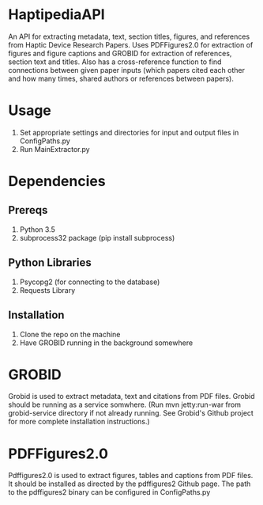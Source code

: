 # HaptipediaAPI
An API for extracting metadata, text, section titles, figures, and references from Haptic Device Research Papers.
Uses PDFFigures2.0 for extraction of figures and figure captions and GROBID for extraction of references, section text and titles.
Also has a cross-reference function to find connections between given paper inputs (which papers cited each other and how many times, shared authors or references between papers).

# Usage 
1. Set appropriate settings and directories for input and output files in ConfigPaths.py
2. Run MainExtractor.py

# Dependencies 

## Prereqs
1. Python 3.5
2. subprocess32 package (pip install subprocess)

## Python Libraries
1. Psycopg2 (for connecting to the database)
2. Requests Library

## Installation
1. Clone the repo on the machine
2. Have GROBID running in the background somewhere

# GROBID
Grobid is used to extract metadata, text and citations from PDF files. Grobid should be running as a service somwhere. (Run mvn jetty:run-war from grobid-service directory if not already running. See Grobid's Github project for more complete installation instructions.)

# PDFFigures2.0
Pdffigures2.0 is used to extract figures, tables and captions from PDF files. It should be installed as directed by the pdffigures2 Github page. The path to the pdffigures2 binary can be configured in ConfigPaths.py

